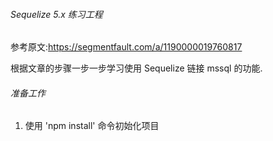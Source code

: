 ###### Sequelize 5.x 练习工程

参考原文:https://segmentfault.com/a/1190000019760817

根据文章的步骤一步一步学习使用 Sequelize 链接 mssql 的功能.

###### 准备工作

1.  使用 'npm install' 命令初始化项目
